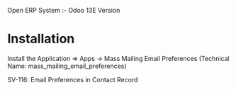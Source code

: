Open ERP System :- Odoo 13E Version 

Installation 
============
Install the Application => Apps -> Mass Mailing Email Preferences (Technical Name: mass_mailing_email_preferences)

SV-116: Email Preferences in Contact Record